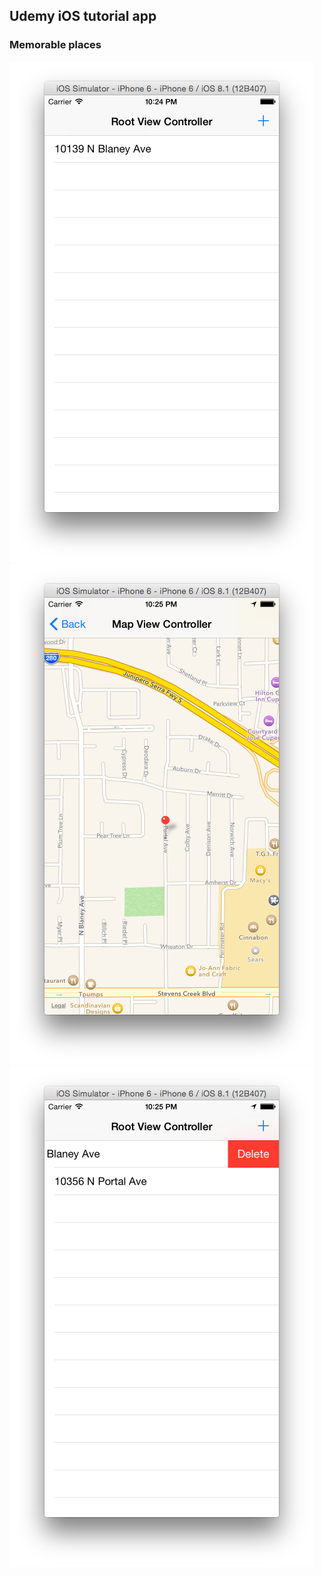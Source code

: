 ## Udemy iOS tutorial app
### Memorable places

![screen shot 1](/screenshot/sc1.png)
![screen shot 2](/screenshot/sc2.png)
![screen shot 3](/screenshot/sc3.png)
